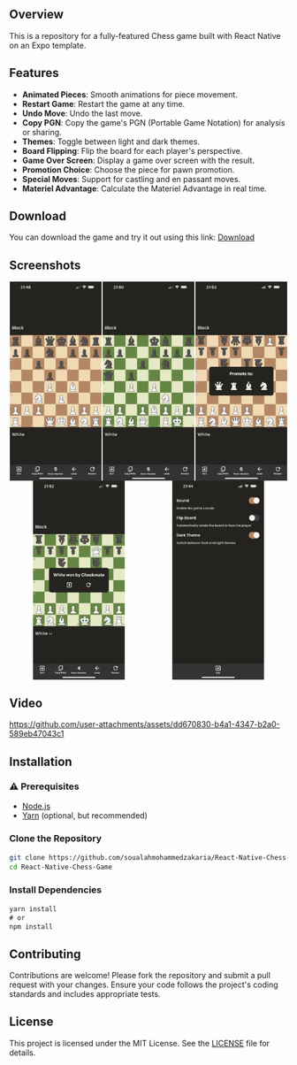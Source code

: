 ## Overview

This is a repository for a fully-featured Chess game built with React Native on an Expo template.

## Features

- **Animated Pieces**: Smooth animations for piece movement.
- **Restart Game**: Restart the game at any time.
- **Undo Move**: Undo the last move.
- **Copy PGN**: Copy the game's PGN (Portable Game Notation) for analysis or sharing.
- **Themes**: Toggle between light and dark themes.
- **Board Flipping**: Flip the board for each player's perspective.
- **Game Over Screen**: Display a game over screen with the result.
- **Promotion Choice**: Choose the piece for pawn promotion.
- **Special Moves**: Support for castling and en passant moves.
- **Materiel Advantage**: Calculate the Materiel Advantage in real time.

## Download

You can download the game and try it out using this link: [Download](https://bit.ly/download-chess-game)

## Screenshots

<div style="display: flex; flex-wrap: wrap; justify-content: space-around;">
  <img src=".githubutils/dark.jfif" alt="Dark" width="33%"/>
  <img src=".githubutils/light.jfif" alt="Light" width="33%"/>
  <img src=".githubutils/promotion.jfif" alt="Promotion" width="33%"/>
  <img src=".githubutils/gameover.jfif" alt="Game Over" width="33%"/>
  <img src=".githubutils/settings.jfif" alt="Settings" width="33%"/>
</div>

## Video

https://github.com/user-attachments/assets/dd670830-b4a1-4347-b2a0-589eb47043c1

## Installation

### ⚠️ Prerequisites

- [Node.js](https://nodejs.org/)
- [Yarn](https://yarnpkg.com/) (optional, but recommended)

### Clone the Repository

```bash
git clone https://github.com/soualahmohammedzakaria/React-Native-Chess-Game.git
cd React-Native-Chess-Game
```

### Install Dependencies

```
yarn install
# or
npm install
```

## Contributing

Contributions are welcome! Please fork the repository and submit a pull request with your changes. Ensure your code follows the project's coding standards and includes appropriate tests.

## License

This project is licensed under the MIT License. See the [LICENSE](LICENSE) file for details.

